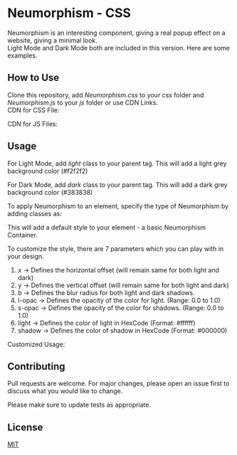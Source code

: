 # Neumorphism - CSS

Neumorphism is an interesting component, giving a real popup effect on a website, giving a minimal look.  
Light Mode and Dark Mode both are included in this version. 
Here are some examples.

## How to Use

Clone this repository, add *Neumorphism.css* to your *css* folder and *Neumorphism.js* to your *js* folder or use CDN Links.  
CDN for CSS File:  
> <link rel="stylesheet" href="https://cdn.jsdelivr.net/gh/romeo611199/neumorphism-css/src/css/neumorphism.css">
CDN for JS Files:  
> <script src="https://code.jquery.com/jquery-3.5.1.min.js"></script>  
>
> <script src="https://cdn.jsdelivr.net/gh/romeo611199/neumorphism-css/src/js/neumorphism.js"></script>  


## Usage

For Light Mode, add *light* class to your parent tag. This will add a light grey background color (#f2f2f2)    
> <body class="light">  
For Dark Mode, add *dark* class to your parent tag. This will add a dark grey background color (#383838)  
> <body class="dark">  


To apply Neumorphism to an element, specify the type of Neumorphism by adding classes as:  
> <div class="neumorphism-outer"></div>  
>
> <div class="neumorphism-inner"></div>

This will add a default style to your element - a basic Neumorphism Container.  

To customize the style, there are 7 parameters which you can play with in your design.  
1. x -> Defines the horizontal offset (will remain same for both light and dark)
2. y -> Defines the vertical offset (will remain same for both light and dark)
3. b -> Defines the blur radius for both light and dark shadows.
4. l-opac -> Defines the opacity of the color for light. (Range: 0.0 to 1.0)
5. s-opac -> Defines the opacity of the color for shadows. (Range: 0.0 to 1.0)
6. light -> Defines the color of light in HexCode (Format: #ffffff)
7. shadow -> Defines the color of shadow in HexCode (Format: #000000)

Customized Usage:  
> <div class="neumorphism-outer" x="10" y="10" b="10" l-opac="1.0" s-opac="0.2" light="#fafafa" shadow="#000000"></div>

## Contributing
Pull requests are welcome. For major changes, please open an issue first to discuss what you would like to change.

Please make sure to update tests as appropriate.

## License
[MIT](https://github.com/romeo611199/neumorphism-css/blob/main/LICENSE)